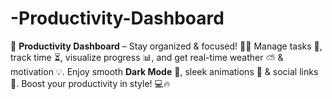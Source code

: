 # -Productivity-Dashboard
🚀 **Productivity Dashboard** – Stay organized &amp; focused! 🎯✨ Manage tasks 📝, track time ⏳, visualize progress 📊, and get real-time weather ⛅ &amp; motivation 💡. Enjoy smooth **Dark Mode** 🌙, sleek animations 🎨 &amp; social links 🔗. Boost your productivity in style! 💻🔥
